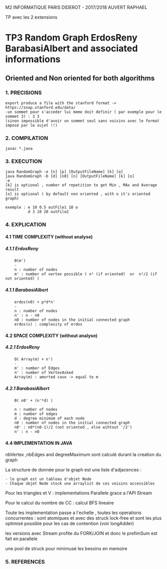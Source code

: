 M2 INFORMATIQUE PARIS DIDEROT - 2017/2018
AUVERT RAPHAEL

TP avec les 2 extensions

# TP3 Random Graph ErdosReny BarabasiAlbert and associated informations

## Oriented and Non oriented for both algorithms

### 1. PRECISIONS
	
	export produce a file with the stanford format -> https://snap.stanford.edu/data/
	-un sommet pour s'acceder lui meme doit definir ( par exemple pour le sommet 3) : 3 3
	(sinon impossible d'avoir un sommet seul sans voisins avec le format imposé par le sujet !!)

### 2. COMPILATION

	javac *.java


### 3. EXECUTION

	java RandomGraph -e [n] [p] [OutputFileName] [k] [o]  
	java RandomGraph -b [d] [n0] [n] [OutputFileName] [k] [o]
	-e
	[k] is optional , number of repetition to get Min , MAx and Average result
	[o] is optional ( by default non oriented , with o it's oriented graph)

	exemple : e 10 0.5 outFile1 10 o
			  d 3 10 20 outFile2

 

### 4. EXPLICATION

#### 4.1 TIME COMPLEXITY (without analyse)

##### 4.1.1 ErdosReny

		Ө(m')
		-
		n : number of nodes
	  	m' : number of vertex possible ( n² (if oriented)  or  n²/2 (if not oriented) )


##### 4.1.1 BarabasiAlbert

		
		erdos(n0) + p*d*n'
		-
		n : number of nodes
		n' : n - n0
	  	n0 : number of nodes in the initial connected graph
	  	erdos(x) : complexity of erdos

#### 4.2 SPACE COMPLEXITY (without analyse)
	
##### 4.2.1 ErdosReny
	
		O( Array(m) + n')
		-
		m' : number of Edges
		n' : number of VertexAsked
		Array(m) : amorted case -> equal to m


##### 4.2.1 BarabasiAlbert
	
	
		Ө( n0' + (n'*d) ) 
		
		n : number of nodes
		m : number of edges
		d : degree minimum of each node
		n0 : number of nodes in the initial connected graph
		n0' : n0*(n0-1)/2 (not oriented , else wihtout '/2')
		n' : n - n0


#### 4.4 IMPLEMENTATION IN JAVA

nbVertex ,nbEdges and degreeMaximum sont calculé durant la creation du graph

La structure de donnée pour le graph est une liste d'adjacences :

	- le graph est un tableau d'objet Node
	- Chaque objet Node stock une arraylist de ces voisins accessibles


Pour les triangles et V : implementations Parallele grace a l'API Stream

Pour le calcul du nombre de CC : calcul BFS lineaire

Toute les implementation passe a l'echelle , toutes les operations concurrentes : sont atomiques et avec des struck lock-free
et sont les plus optimisé possible pour les cas de contention (voir longAdder)

les versions avec Stream profite du FORK/JOIN et donc le prefimSum est fait en parallele

une pool de struck pour minimusé les besoins en memoire


### 5. REFERENCES
